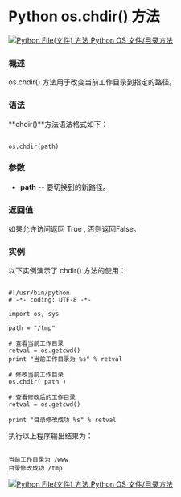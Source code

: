 Python os.chdir() 方法
====================

 [![Python File(文件) 方法](../images/up.gif)
 Python OS 文件/目录方法](os-file-methods.html)


  ### 概述

 os.chdir() 方法用于改变当前工作目录到指定的路径。

 ### 语法

 **chdir()**方法语法格式如下：

 
```

os.chdir(path)

```

 ### 参数

  * **path** -- 要切换到的新路径。 


  ### 返回值

 如果允许访问返回 True , 否则返回False。

 ### 实例

 以下实例演示了 chdir() 方法的使用：

 
```

#!/usr/bin/python
# -*- coding: UTF-8 -*-

import os, sys

path = "/tmp"

# 查看当前工作目录
retval = os.getcwd()
print "当前工作目录为 %s" % retval

# 修改当前工作目录
os.chdir( path )

# 查看修改后的工作目录
retval = os.getcwd()

print "目录修改成功 %s" % retval

```

 执行以上程序输出结果为：

 
```

当前工作目录为 /www
目录修改成功 /tmp

```

 [![Python File(文件) 方法](../images/up.gif)
 Python OS 文件/目录方法](os-file-methods.html)